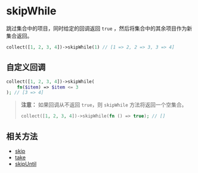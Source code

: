 # skipWhile

跳过集合中的项目，同时给定的回调返回 `true` ，然后将集合中的其余项目作为新集合返回。

```php
collect([1, 2, 3, 4])->skipWhile(1) // [1 => 2, 2 => 3, 3 => 4]
```

## 自定义回调

```php
collect([1, 2, 3, 4])->skipWhile(
    fn($item) => $item <= 3
); // [3 => 4]
```

> **注意：** 如果回调从不返回 `true`，则 `skipWhile` 方法将返回一个空集合。
> ```php
> collect([1, 2, 3, 4])->skipWhile(fn () => true); // []
> ```
 

## 相关方法
- [skip](skip.md)
- [take](take.md)
- [skipUntil](skipUntil.md)

